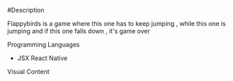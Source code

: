 #Description 

Flappybirds is a game where this one has to keep jumping , while this one is jumping and if this one falls down , it's game over 



Programming Languages

<ul>
<li>JSX React Native</li>

</ul>

Visual Content 


